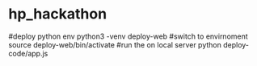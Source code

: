 # hp_hackathon
#deploy python env
python3 -venv deploy-web
#switch to envirnoment
source deploy-web/bin/activate
#run the on local server
python deploy-code/app.js
